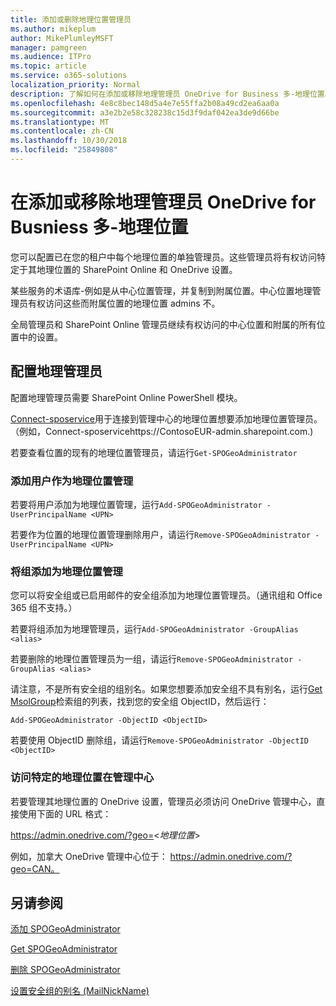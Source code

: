 ```yaml
---
title: 添加或删除地理位置管理员
ms.author: mikeplum
author: MikePlumleyMSFT
manager: pamgreen
ms.audience: ITPro
ms.topic: article
ms.service: o365-solutions
localization_priority: Normal
description: 了解如何在添加或移除地理管理员 OneDrive for Business 多-地理位置。
ms.openlocfilehash: 4e8c8bec148d5a4e7e55ffa2b08a49cd2ea6aa0a
ms.sourcegitcommit: a3e2b2e58c328238c15d3f9daf042ea3de9d66be
ms.translationtype: MT
ms.contentlocale: zh-CN
ms.lasthandoff: 10/30/2018
ms.locfileid: "25849808"
---
```

# <a name="add-or-remove-a-geo-administrator-in-onedrive-for-busniess-multi-geo"></a>在添加或移除地理管理员 OneDrive for Busniess 多-地理位置

您可以配置已在您的租户中每个地理位置的单独管理员。这些管理员将有权访问特定于其地理位置的 SharePoint Online 和 OneDrive 设置。

某些服务的术语库-例如是从中心位置管理，并复制到附属位置。中心位置地理管理员有权访问这些而附属位置的地理位置 admins 不。

全局管理员和 SharePoint Online 管理员继续有权访问的中心位置和附属的所有位置中的设置。

## <a name="configuring-geo-administrators"></a>配置地理管理员

配置地理管理员需要 SharePoint Online PowerShell 模块。

[Connect-sposervice](https://docs.microsoft.com/powershell/module/sharepoint-online/Connect-SPOService)用于连接到管理中心的地理位置想要添加地理位置管理员。（例如，Connect-sposervicehttps://ContosoEUR-admin.sharepoint.com.)

若要查看位置的现有的地理位置管理员，请运行`Get-SPOGeoAdministrator`

### <a name="adding-a-user-as-a-geo-admin"></a>添加用户作为地理位置管理

若要将用户添加为地理位置管理，运行`Add-SPOGeoAdministrator -UserPrincipalName <UPN>`

若要作为位置的地理位置管理删除用户，请运行`Remove-SPOGeoAdministrator -UserPrincipalName <UPN>`

### <a name="adding-a-group-as-a-geo-admin"></a>将组添加为地理位置管理

您可以将安全组或已启用邮件的安全组添加为地理位置管理员。（通讯组和 Office 365 组不支持。）

若要将组添加为地理管理员，运行`Add-SPOGeoAdministrator -GroupAlias <alias>`

若要删除的地理位置管理员为一组，请运行`Remove-SPOGeoAdministrator -GroupAlias <alias>`

请注意，不是所有安全组的组别名。如果您想要添加安全组不具有别名，运行[Get MsolGroup](https://docs.microsoft.com/en-us/powershell/module/msonline/get-msolgroup)检索组的列表，找到您的安全组 ObjectID，然后运行：

`Add-SPOGeoAdministrator -ObjectID <ObjectID>`

若要使用 ObjectID 删除组，请运行`Remove-SPOGeoAdministrator -ObjectID <ObjectID>`

### <a name="accessing-the-admin-center-for-a-specific-geo-location"></a>访问特定的地理位置在管理中心

若要管理其地理位置的 OneDrive 设置，管理员必须访问 OneDrive 管理中心，直接使用下面的 URL 格式：

https://admin.onedrive.com/?geo=<*地理位置*>

例如，加拿大 OneDrive 管理中心位于： https://admin.onedrive.com/?geo=CAN。

## <a name="see-also"></a>另请参阅

[添加 SPOGeoAdministrator](https://docs.microsoft.com/powershell/module/sharepoint-online/add-spogeoadministrator)

[Get SPOGeoAdministrator](https://docs.microsoft.com/powershell/module/sharepoint-online/get-spogeoadministrator)

[删除 SPOGeoAdministrator](https://docs.microsoft.com/powershell/module/sharepoint-online/remove-spogeoadministrator)

[设置安全组的别名 (MailNickName)](https://docs.microsoft.com/en-us/powershell/module/azuread/set-azureadgroup)